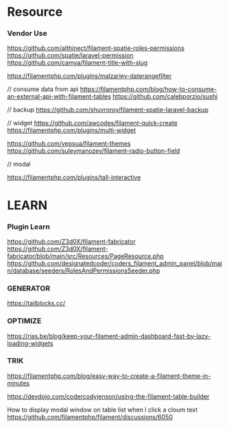 # Resource


### Vendor Use

https://github.com/althinect/filament-spatie-roles-permissions
https://github.com/spatie/laravel-permission
https://github.com/camya/filament-title-with-slug

https://filamentphp.com/plugins/malzariey-daterangefilter


// consume data from api
https://filamentphp.com/blog/how-to-consume-an-external-api-with-filament-tables
https://github.com/calebporzio/sushi

// backup 
https://github.com/shuvroroy/filament-spatie-laravel-backup


// widget
https://github.com/awcodes/filament-quick-create
https://filamentphp.com/plugins/multi-widget


https://github.com/yepsua/filament-themes
https://github.com/suleymanozev/filament-radio-button-field

// modal

https://filamentphp.com/plugins/tall-interactive







# LEARN

### Plugin Learn

https://github.com/Z3d0X/filament-fabricator
https://github.com/Z3d0X/filament-fabricator/blob/main/src/Resources/PageResource.php
https://github.com/designatedcoder/coders_filament_admin_panel/blob/main/database/seeders/RolesAndPermissionsSeeder.php

### GENERATOR

https://tailblocks.cc/


### OPTIMIZE

https://rias.be/blog/keep-your-filament-admin-dashboard-fast-by-lazy-loading-widgets

### TRIK
https://filamentphp.com/blog/easy-way-to-create-a-filament-theme-in-minutes

https://devdojo.com/codercodyjenson/using-the-filament-table-builder


How to display modal window on table list when I click a cloum text 
https://github.com/filamentphp/filament/discussions/6050